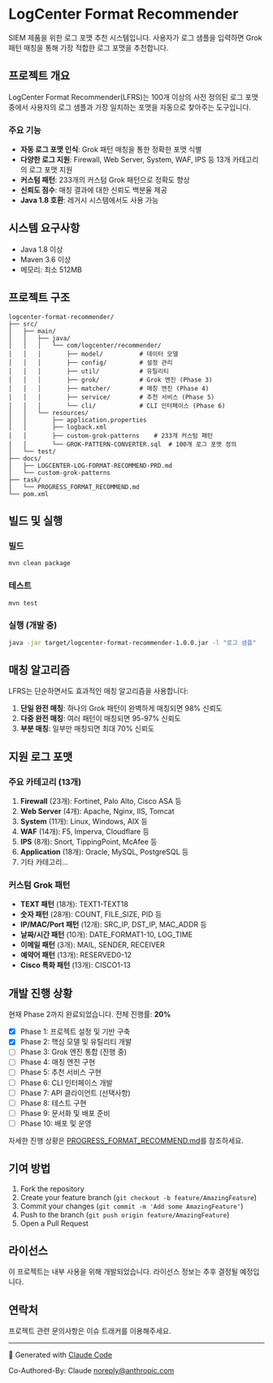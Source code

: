 # LogCenter Format Recommender

SIEM 제품을 위한 로그 포맷 추천 시스템입니다. 사용자가 로그 샘플을 입력하면 Grok 패턴 매칭을 통해 가장 적합한 로그 포맷을 추천합니다.

## 프로젝트 개요

LogCenter Format Recommender(LFRS)는 100개 이상의 사전 정의된 로그 포맷 중에서 사용자의 로그 샘플과 가장 일치하는 포맷을 자동으로 찾아주는 도구입니다.

### 주요 기능

- **자동 로그 포맷 인식**: Grok 패턴 매칭을 통한 정확한 포맷 식별
- **다양한 로그 지원**: Firewall, Web Server, System, WAF, IPS 등 13개 카테고리의 로그 포맷 지원
- **커스텀 패턴**: 233개의 커스텀 Grok 패턴으로 정확도 향상
- **신뢰도 점수**: 매칭 결과에 대한 신뢰도 백분율 제공
- **Java 1.8 호환**: 레거시 시스템에서도 사용 가능

## 시스템 요구사항

- Java 1.8 이상
- Maven 3.6 이상
- 메모리: 최소 512MB

## 프로젝트 구조

```
logcenter-format-recommender/
├── src/
│   ├── main/
│   │   ├── java/
│   │   │   └── com/logcenter/recommender/
│   │   │       ├── model/          # 데이터 모델
│   │   │       ├── config/         # 설정 관리
│   │   │       ├── util/           # 유틸리티
│   │   │       ├── grok/           # Grok 엔진 (Phase 3)
│   │   │       ├── matcher/        # 매칭 엔진 (Phase 4)
│   │   │       ├── service/        # 추천 서비스 (Phase 5)
│   │   │       └── cli/            # CLI 인터페이스 (Phase 6)
│   │   └── resources/
│   │       ├── application.properties
│   │       ├── logback.xml
│   │       ├── custom-grok-patterns    # 233개 커스텀 패턴
│   │       └── GROK-PATTERN-CONVERTER.sql  # 100개 로그 포맷 정의
│   └── test/
├── docs/
│   ├── LOGCENTER-LOG-FORMAT-RECOMMEND-PRD.md
│   └── custom-grok-patterns
├── task/
│   └── PROGRESS_FORMAT_RECOMMEND.md
└── pom.xml
```

## 빌드 및 실행

### 빌드

```bash
mvn clean package
```

### 테스트

```bash
mvn test
```

### 실행 (개발 중)

```bash
java -jar target/logcenter-format-recommender-1.0.0.jar -l "로그 샘플"
```

## 매칭 알고리즘

LFRS는 단순하면서도 효과적인 매칭 알고리즘을 사용합니다:

1. **단일 완전 매칭**: 하나의 Grok 패턴이 완벽하게 매칭되면 98% 신뢰도
2. **다중 완전 매칭**: 여러 패턴이 매칭되면 95-97% 신뢰도
3. **부분 매칭**: 일부만 매칭되면 최대 70% 신뢰도

## 지원 로그 포맷

### 주요 카테고리 (13개)

1. **Firewall** (23개): Fortinet, Palo Alto, Cisco ASA 등
2. **Web Server** (4개): Apache, Nginx, IIS, Tomcat
3. **System** (11개): Linux, Windows, AIX 등
4. **WAF** (14개): F5, Imperva, Cloudflare 등
5. **IPS** (8개): Snort, TippingPoint, McAfee 등
6. **Application** (18개): Oracle, MySQL, PostgreSQL 등
7. 기타 카테고리...

### 커스텀 Grok 패턴

- **TEXT 패턴** (18개): TEXT1-TEXT18
- **숫자 패턴** (28개): COUNT, FILE_SIZE, PID 등
- **IP/MAC/Port 패턴** (12개): SRC_IP, DST_IP, MAC_ADDR 등
- **날짜/시간 패턴** (10개): DATE_FORMAT1-10, LOG_TIME
- **이메일 패턴** (3개): MAIL, SENDER, RECEIVER
- **예약어 패턴** (13개): RESERVED0-12
- **Cisco 특화 패턴** (13개): CISCO1-13

## 개발 진행 상황

현재 Phase 2까지 완료되었습니다. 전체 진행률: **20%**

- [x] Phase 1: 프로젝트 설정 및 기반 구축
- [x] Phase 2: 핵심 모델 및 유틸리티 개발
- [ ] Phase 3: Grok 엔진 통합 (진행 중)
- [ ] Phase 4: 매칭 엔진 구현
- [ ] Phase 5: 추천 서비스 구현
- [ ] Phase 6: CLI 인터페이스 개발
- [ ] Phase 7: API 클라이언트 (선택사항)
- [ ] Phase 8: 테스트 구현
- [ ] Phase 9: 문서화 및 배포 준비
- [ ] Phase 10: 배포 및 운영

자세한 진행 상황은 [PROGRESS_FORMAT_RECOMMEND.md](task/PROGRESS_FORMAT_RECOMMEND.md)를 참조하세요.

## 기여 방법

1. Fork the repository
2. Create your feature branch (`git checkout -b feature/AmazingFeature`)
3. Commit your changes (`git commit -m 'Add some AmazingFeature'`)
4. Push to the branch (`git push origin feature/AmazingFeature`)
5. Open a Pull Request

## 라이선스

이 프로젝트는 내부 사용을 위해 개발되었습니다. 라이선스 정보는 추후 결정될 예정입니다.

## 연락처

프로젝트 관련 문의사항은 이슈 트래커를 이용해주세요.

---

🤖 Generated with [Claude Code](https://claude.ai/code)

Co-Authored-By: Claude <noreply@anthropic.com>